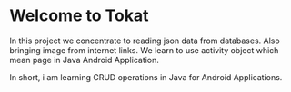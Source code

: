 # Welcome to Tokat

In this project we concentrate to reading json data from databases. Also bringing image from internet links.
We learn to use activity object which mean page in Java Android Application.

In short, i am learning CRUD operations in Java for Android Applications. 
